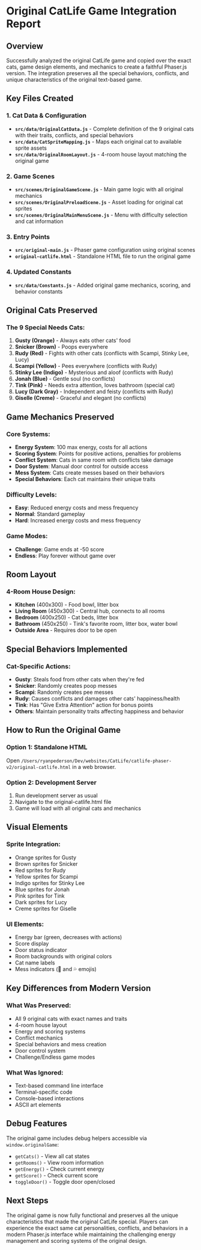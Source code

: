 # Original CatLife Game Integration Report

## Overview
Successfully analyzed the original CatLife game and copied over the exact cats, game design elements, and mechanics to create a faithful Phaser.js version. The integration preserves all the special behaviors, conflicts, and unique characteristics of the original text-based game.

## Key Files Created

### 1. Cat Data & Configuration
- **`src/data/OriginalCatData.js`** - Complete definition of the 9 original cats with their traits, conflicts, and special behaviors
- **`src/data/CatSpriteMapping.js`** - Maps each original cat to available sprite assets
- **`src/data/OriginalRoomLayout.js`** - 4-room house layout matching the original game

### 2. Game Scenes
- **`src/scenes/OriginalGameScene.js`** - Main game logic with all original mechanics
- **`src/scenes/OriginalPreloadScene.js`** - Asset loading for original cat sprites
- **`src/scenes/OriginalMainMenuScene.js`** - Menu with difficulty selection and cat information

### 3. Entry Points
- **`src/original-main.js`** - Phaser game configuration using original scenes
- **`original-catlife.html`** - Standalone HTML file to run the original game

### 4. Updated Constants
- **`src/data/Constants.js`** - Added original game mechanics, scoring, and behavior constants

## Original Cats Preserved

### The 9 Special Needs Cats:
1. **Gusty (Orange)** - Always eats other cats' food
2. **Snicker (Brown)** - Poops everywhere 
3. **Rudy (Red)** - Fights with other cats (conflicts with Scampi, Stinky Lee, Lucy)
4. **Scampi (Yellow)** - Pees everywhere (conflicts with Rudy)
5. **Stinky Lee (Indigo)** - Mysterious and aloof (conflicts with Rudy)
6. **Jonah (Blue)** - Gentle soul (no conflicts)
7. **Tink (Pink)** - Needs extra attention, loves bathroom (special cat)
8. **Lucy (Dark Gray)** - Independent and feisty (conflicts with Rudy)
9. **Giselle (Creme)** - Graceful and elegant (no conflicts)

## Game Mechanics Preserved

### Core Systems:
- **Energy System**: 100 max energy, costs for all actions
- **Scoring System**: Points for positive actions, penalties for problems
- **Conflict System**: Cats in same room with conflicts take damage
- **Door System**: Manual door control for outside access
- **Mess System**: Cats create messes based on their behaviors
- **Special Behaviors**: Each cat maintains their unique traits

### Difficulty Levels:
- **Easy**: Reduced energy costs and mess frequency
- **Normal**: Standard gameplay
- **Hard**: Increased energy costs and mess frequency

### Game Modes:
- **Challenge**: Game ends at -50 score
- **Endless**: Play forever without game over

## Room Layout

### 4-Room House Design:
- **Kitchen** (400x300) - Food bowl, litter box
- **Living Room** (450x300) - Central hub, connects to all rooms
- **Bedroom** (400x250) - Cat beds, litter box
- **Bathroom** (450x250) - Tink's favorite room, litter box, water bowl
- **Outside Area** - Requires door to be open

## Special Behaviors Implemented

### Cat-Specific Actions:
- **Gusty**: Steals food from other cats when they're fed
- **Snicker**: Randomly creates poop messes
- **Scampi**: Randomly creates pee messes  
- **Rudy**: Causes conflicts and damages other cats' happiness/health
- **Tink**: Has "Give Extra Attention" action for bonus points
- **Others**: Maintain personality traits affecting happiness and behavior

## How to Run the Original Game

### Option 1: Standalone HTML
Open `/Users/ryanpederson/Dev/websites/CatLife/catlife-phaser-v2/original-catlife.html` in a web browser.

### Option 2: Development Server
1. Run development server as usual
2. Navigate to the original-catlife.html file
3. Game will load with all original cats and mechanics

## Visual Elements

### Sprite Integration:
- Orange sprites for Gusty
- Brown sprites for Snicker  
- Red sprites for Rudy
- Yellow sprites for Scampi
- Indigo sprites for Stinky Lee
- Blue sprites for Jonah
- Pink sprites for Tink
- Dark sprites for Lucy
- Creme sprites for Giselle

### UI Elements:
- Energy bar (green, decreases with actions)
- Score display
- Door status indicator
- Room backgrounds with original colors
- Cat name labels
- Mess indicators (💩 and 💦 emojis)

## Key Differences from Modern Version

### What Was Preserved:
- All 9 original cats with exact names and traits
- 4-room house layout
- Energy and scoring systems
- Conflict mechanics
- Special behaviors and mess creation
- Door control system
- Challenge/Endless game modes

### What Was Ignored:
- Text-based command line interface
- Terminal-specific code
- Console-based interactions
- ASCII art elements

## Debug Features

The original game includes debug helpers accessible via `window.originalGame`:
- `getCats()` - View all cat states
- `getRooms()` - View room information  
- `getEnergy()` - Check current energy
- `getScore()` - Check current score
- `toggleDoor()` - Toggle door open/closed

## Next Steps

The original game is now fully functional and preserves all the unique characteristics that made the original CatLife special. Players can experience the exact same cat personalities, conflicts, and behaviors in a modern Phaser.js interface while maintaining the challenging energy management and scoring systems of the original design.